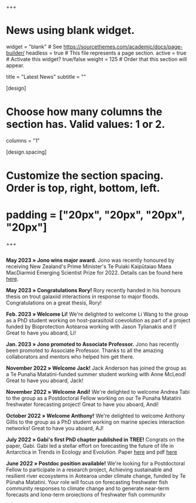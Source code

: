 +++
# News using blank widget.
widget = "blank"  # See https://sourcethemes.com/academic/docs/page-builder/
headless = true  # This file represents a page section.
active = true  # Activate this widget? true/false
weight = 125  # Order that this section will appear.

title = "Latest News"
subtitle = ""

[design]
  # Choose how many columns the section has. Valid values: 1 or 2.
  columns = "1"

[design.spacing]
  # Customize the section spacing. Order is top, right, bottom, left.
  # padding = ["20px", "20px", "20px", "20px"]
  
+++

<div style="overflow: auto; height:500pt; width:100%; padding-right: 20px;">


 
**May 2023 » Jono wins major award.** Jono was recently honoured by receiving New Zealand's Prime Minister's Te Puiaki Kaipūtaiao Maea MacDiarmid Emerging Scientist Prize for 2022. Details can be found here [here](https://pmscienceprizes.org.nz/2022-winner-of-te-puiaki-kaiputaiao-maea-the-macdiarmid-emerging-scientist-prize/).  

**May 2023 » Congratulations Rory!** Rory recently handed in his honours thesis on trout galaxiid interactions in response to major floods. Congratulations on a great thesis, Rory! 

**Feb. 2023 » Welcome Li!** We're delighted to welcome Li Wang to the group as a PhD student working on host-parasitoid coevolution as part of a project funded by Bioprotection Aotearoa working with Jason Tylianakis and I! Great to have you aboard, Li!

**Jan. 2023 » Jono promoted to Associate Professor.** Jono has recently been promoted to Associate Professor. Thanks to all the amazing collaborators and mentors who helped him get there. 

**November 2022 » Welcome Jack!** Jack Anderson has joined the group as a Te Punaha Matatini-funded summer student working with Anne McLeod! Great to have you aboard, Jack!

**November 2022 » Welcome Andi!** We're delighted to welcome Andrea Tabi to the group as a Postdoctoral Fellow working on our Te Punaha Matatini freshwater forecasting project! Great to have you aboard, Andi!

**October 2022 » Welcome Anthony!** We're delighted to welcome Anthony Gillis to the group as a PhD student working on marine species interaction networks! Great to have you aboard, AJ!

**July 2022 » Gabi's first PhD chapter published in TREE!** Congrats on the paper, Gabi. Gabi led a stellar effort on forecasting the future of life in Antarctica in Trends in Ecology and Evolution. Paper [here](https://doi.org/10.1016/j.tree.2022.07.009) and pdf [here](/publication/koerich-22-forecasting/)

**June 2022 » Postdoc position available!** We're looking for a Postdoctoral Fellow to participate in a research project, Achieving sustainable and resilient river ecosystems in Aotearoa under climate change, funded by Te Pūnaha Matatini. Your role will focus on forecasting freshwater fish community responses to climate change and to generate near-term forecasts and long-term projections of freshwater fish community responses to changing flow regimes. More details [here](/open) and [here](https://jobs.canterbury.ac.nz/jobdetails/ajid/NQfU7/Postdoctoral-Fellow-Quantitative-Freshwater-Ecology,8304). 

**April 2022 » Welcome Elizabeth!** We're delighted to welcome Elizabeth de Jongh to the group as a Postgraduate Scholar! 

**April 2022 » Welcome Dani!** We're delighted to officially welcome Dani Hernandez to the group as a PhD student! Great to have you aboard, Dani!

**March 2022 » Jono joining the editorial board of Frontiers in Ecology and the Environment.** Jono is delighted to join the editorial board of Frontiers in Ecology and the Environment. 

**March 2022 » New PhD position available!** Mads Thomsen and I are looking for a student for a project on uncovering the role of indirect species interactions in marine ecological networks in a warming world. And a reminder that Jason Tylianakis and I are looking for a student for a project on metacommunity and evolutionary drivers of resilience. Details: http://tonkinlab.org/open

**Jan. 2022 » New postdoc position available!** We're looking for a Postdoctoral Fellow to participate in a research project, Achieving sustainable and resilient river ecosystems in Aoteaora under climate change, funded by Te Pūnaha Matatini. Your role will focus on forecasting freshwater fish community responses to climate change and to generate near-term forecasts and long-term projections of freshwater fish community responses to changing flow regimes. More details [here](/open) and [here](https://jobs.canterbury.ac.nz/jobdetails/ajid/NQfU7/Post-Doctoral-Fellow-Te-P%C5%ABnaha-Matatini,8304). 

**Jan. 2022 » A new global agenda for advancing freshwater biodiversity research.** Jono was recently involved in a large global effort to come up with a new agenda for freshwater biodiversity research. "The proposed agenda aims to advance freshwater biodiversity research globally as a critical step in improving coordinated actions towards its sustainable management and conservation." See [publication](https://tonkinlab.org/publication/maasri-2021/). Thanks to Alain and Sonja for leading this important effort.

**Dec. 2021 » Welcome Nacho!** We're delighted to officially welcome Ignacio (Nacho) Reyes to the team as a PhD student. Nacho will be focusing on forecasting freshwater fish population and community responses to future change. Find Nacho [here](https://tonkinlab.org/authors/i.-reyes/).  

**Nov. 2021 » Fish futures MBIE programme kicks off.** We're excited to have our recently funded Fish future MBIE Endeavour Programme kick off this month led by the Cawthron Institute. Fish futures: preparing for novel freshwater ecosystems is a five-year project that will address the increasing stress on Aotearoa New Zealand’s freshwater fish from pressures such as human activity, climate change, pollution and threats from other species.

**Oct. 2021 » New PhD position available!** We have a PhD position currently available jointly with Jason Tylianakis. Check out our vacancies page for this position on metacommunity and evolutionary drivers of resilience.

**Oct. 2021 » Congratulations Arek!** Congratulations to Arek Aspinwall who recently passed his Master's project with flying colours. 

**Oct. 2021 » New paper on applying metacommunity theory to river management** Very happy to see this group paper led by Chris Patrick out on the application of metacommunity theory to the management of riverine ecosystems. Lots to be learned from metacommunity theory to help us manage freshwater systems better.

**Jul. 2021 » New positions available!** We have two positions currently available in the same project: (working with Jason Tylianakis) one Postdoc and one PhD. 

**Jul. 2021 » Jono on TVNZ Breakfast talking about the CBD Post-2020 Biodiversity Framework.** Jono talked to John Campbell on Breakfast TV about the latest UN Convention on Biological Diversity's draft Post-2020 Biodiversity Framework.  

**Jul. 2021 » Welcome Gabrielle!** We're delighted to welcome Gabrielle Koerich to the team as a PhD student. Gabrielle will be working with Jono on forecasting species responses to climate change in the Ross Sea Region of Antarctica, as part of the Antarctic Science Platform. 

**Jun. 2021 » Welcome Anne!** We're delighted to welcome Anne Mcleod to the team as a Postdoc. Anne will be collaborating with Jono on some exciting new community theory modelling spanning from metacommunity models to food web models to ecosystem models. 

**Jun. 2021 » Paper out on hydropeaking effects in the Colorado River.** Thanks to Erin for leading this great work! 

**May 2021 » New paper in Frontiers in Ecology and the Environment.** Jono's paper on designing flow regimes to support entire river ecosystems is now out in Frontiers. Thanks to the great coauthors: Dave Lytle, Julian Olden, Dave Merritt, Lindsay Reynolds and Jane Rogosch! 

**Apr. 2021 » Opening PhD call up to international students.** I have a new PhD position available on forecasting fish species vulnerability to climate change. Please see the opportunities page. 

**Feb. 2021 » Several new publications added.** Jono has been involved in several new papers that have come out (now uploaded to the website), including work highlighting the benefits of long-term spatially replicated datasets for advancing metacommunity theory and issues surrounding assigning causal drivers of long-term trends in insect abundances.  

**Oct. 2020 » Bio-Protection Aotearoa and Te Pūnaha Matatini funded for eight years.** Last week, the next round of NZ Centres of Research Excellence were announced. Jono is delighted that two of the CoREs he is involved in have been funded for the next eight years: Bio-Protection Aotearoa and Te Pūnaha Matatini. There will be new positions advertised here in the coming months. 

**Sept. 2020 » Paper accepted in Global Change Biology.** Jono has just had a co-authored paper on taxonomic homogenisation but functional differentiation among stream macroinvertebrate assemblages under climate change. This effort was led by Théophile Mouton. More soon. 

**Aug 2020 » Paper accepted in Frontiers in Ecology and the Environment.** Jono has just had a paper on designing flow regimes to support entire river ecosystems accepted for publication in Frontiers in Ecology and the Environment. More soon. 

**June 2020 » New funding to forecast fish species response to changing flow regimes.** Jono recently received funding to develop new models to forecast how native NZ fish will respond to climate-induced changes to flow regimes. Stay tuned for a new PhD advertisement coming soon. 

**Feb 2020 » Paper coming soon on conservation of aquatic macroinvertebrate biodiversity in tropical regions.** This should be available in the next few weeks in _Aquatic Conservation: Marine and Freshwater Ecosystems_. 

**Dec 2019 » News piece on our Nature paper.** Karla Lant at the Environmental Monitor recently published this really nice news piece on our river management perspective piece [here](https://www.fondriest.com/news/river-management-on-a-changing-planet.htm).  

**Oct 2019 » Permanent position.** Jono received the news that he has a permanent position at the University of Canterbury in the fabulous School of Biological Sciences. He's delighted to get to set down roots and build a flourishing research lab in his home country of New Zealand. 

**Sept 2019 » New Tonkin Lab website.** Welcome to the new-look Tonkin Lab website. Keep your eyes peeled for upcoming opportunities to join the lab. 

**June 2019 » New paper in Nature.** Our paper on preparing river ecosystems for an uncertain future came out in [Nature](https://www.nature.com/articles/d41586-019-01877-1). It was a real treat to work with such a great group of colleagues on this one: LeRoy Poff, Dave Lytle, Julian Olden, Nick Bond, Avril Horne, Albert Ruhi, Lindsay Reynolds and Dave Merritt. 

**April 2019 » New paper in Ecosphere.** We have a new paper out in [Ecosphere](https://doi.org/10.1002/ecs2.2681). This is a multi-species demographic model that links native and nonnative species with river flow regimes in the Verde River, Arizona. Projecting the model beyond the survey data predicted a shift from a native dominant to a nonnative dominant community, which was linked to increasing drought frequency. Thanks very much for leading this effort, Jane!

**Dec 2018 » Paper accepted in Sci. Tot. Env.** We just had a paper accepted led by Peter Haase, Francesca Pilotto and Fengqing Li. This has been a long road, so it's nice to see it through review. The title gives the central result: Moderate warming over the past 25 years has already reorganized stream invertebrate communities. 

**Dec 2018 » Paper accepted in River Research and Applications.** We just had a paper accepted on: The three Rs of river ecosystem resilience: Resources, Recruitment and Refugia. Thanks to Kris Van Looy for leading this. This originated at a workshop in Berlin back in 2015, so it's nice to see it come through in the end. 

**Dec 2018 » Awarded the inaugural NZFSS Early Career Researcher Award.** Last week, Jono received the inaugural Early Career Researcher Award by the New Zealand Freshwater Sciences Society. Jono is very grateful to both the Society for giving him the award and the many colleagues that have helped him to get where he is today. It meant he got to share his past few years of research with the society by way of a keynote address. 

**Oct 2018 » Awarded a Rutherford Discovery Fellowship.** Jono is delighted and honoured to receive a Rutherford Discovery Fellowship from the Royal Society of New Zealand Te Apārangi. The title of his 5-year programme is "Rethinking ecological networks in changing environments". The fellowship will allow him to build his research programme here in New Zealand after several years overseas, and provide the time to tackle major environmental challenges in a way that is not necessarily possible over shorter timescales. News releases [here](https://royalsociety.org.nz/news/2018-rutherford-discovery-fellowships-to-accelerate-research-careers-announced/) and [here](https://www.canterbury.ac.nz/news/2018/uc-ecologist-awarded-800000-to-tackle-major-environmental-challenges.html). 

</div>
&nbsp;

